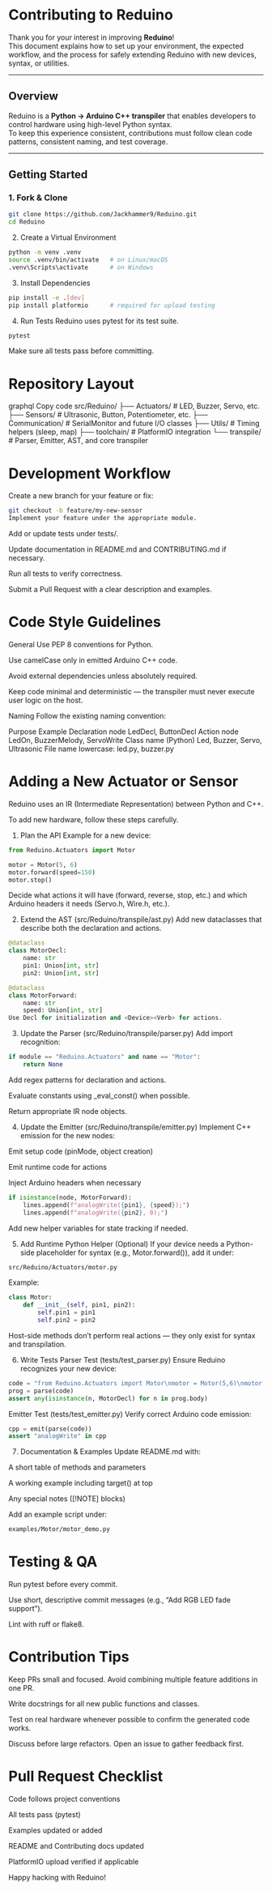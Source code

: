 # Contributing to Reduino

Thank you for your interest in improving **Reduino**!  
This document explains how to set up your environment, the expected workflow, and the process for safely extending Reduino with new devices, syntax, or utilities.

---

## Overview

Reduino is a **Python → Arduino C++ transpiler** that enables developers to control hardware using high-level Python syntax.  
To keep this experience consistent, contributions must follow clean code patterns, consistent naming, and test coverage.

---

## Getting Started

### 1. Fork & Clone

```bash
git clone https://github.com/Jackhammer9/Reduino.git
cd Reduino
```
2. Create a Virtual Environment
```bash
python -m venv .venv
source .venv/bin/activate   # on Linux/macOS
.venv\Scripts\activate      # on Windows
```
3. Install Dependencies
```bash
pip install -e .[dev]
pip install platformio      # required for upload testing
```
4. Run Tests
Reduino uses pytest for its test suite.

```bash
pytest
```
Make sure all tests pass before committing.

# Repository Layout
graphql
Copy code
src/Reduino/
├── Actuators/         # LED, Buzzer, Servo, etc.
├── Sensors/           # Ultrasonic, Button, Potentiometer, etc.
├── Communication/     # SerialMonitor and future I/O classes
├── Utils/             # Timing helpers (sleep, map)
├── toolchain/         # PlatformIO integration
└── transpile/         # Parser, Emitter, AST, and core transpiler
# Development Workflow
Create a new branch for your feature or fix:

```bash
git checkout -b feature/my-new-sensor
Implement your feature under the appropriate module.
```

Add or update tests under tests/.

Update documentation in README.md and CONTRIBUTING.md if necessary.

Run all tests to verify correctness.

Submit a Pull Request with a clear description and examples.

# Code Style Guidelines
General
Use PEP 8 conventions for Python.

Use camelCase only in emitted Arduino C++ code.

Avoid external dependencies unless absolutely required.

Keep code minimal and deterministic — the transpiler must never execute user logic on the host.

Naming
Follow the existing naming convention:

Purpose	Example
Declaration node	LedDecl, ButtonDecl
Action node	LedOn, BuzzerMelody, ServoWrite
Class name (Python)	Led, Buzzer, Servo, Ultrasonic
File name	lowercase: led.py, buzzer.py

# Adding a New Actuator or Sensor
Reduino uses an IR (Intermediate Representation) between Python and C++.

To add new hardware, follow these steps carefully.

1. Plan the API
Example for a new device:

```python
from Reduino.Actuators import Motor

motor = Motor(5, 6)
motor.forward(speed=150)
motor.stop()
```
Decide what actions it will have (forward, reverse, stop, etc.) and which Arduino headers it needs (Servo.h, Wire.h, etc.).

2. Extend the AST (src/Reduino/transpile/ast.py)
Add new dataclasses that describe both the declaration and actions.

```python
@dataclass
class MotorDecl:
    name: str
    pin1: Union[int, str]
    pin2: Union[int, str]

@dataclass
class MotorForward:
    name: str
    speed: Union[int, str]
Use Decl for initialization and <Device><Verb> for actions.
```

3. Update the Parser (src/Reduino/transpile/parser.py)
Add import recognition:

```python
if module == "Reduino.Actuators" and name == "Motor":
    return None
```
Add regex patterns for declaration and actions.

Evaluate constants using _eval_const() when possible.

Return appropriate IR node objects.

4. Update the Emitter (src/Reduino/transpile/emitter.py)
Implement C++ emission for the new nodes:

Emit setup code (pinMode, object creation)

Emit runtime code for actions

Inject Arduino headers when necessary

```python
if isinstance(node, MotorForward):
    lines.append(f"analogWrite({pin1}, {speed});")
    lines.append(f"analogWrite({pin2}, 0);")
```
Add new helper variables for state tracking if needed.

5. Add Runtime Python Helper (Optional)
If your device needs a Python-side placeholder for syntax (e.g., Motor.forward()), add it under:

```bash
src/Reduino/Actuators/motor.py
```
Example:

```python
class Motor:
    def __init__(self, pin1, pin2):
        self.pin1 = pin1
        self.pin2 = pin2
```
Host-side methods don’t perform real actions — they only exist for syntax and transpilation.

6. Write Tests
Parser Test (tests/test_parser.py)
Ensure Reduino recognizes your new device:

```python
code = "from Reduino.Actuators import Motor\nmotor = Motor(5,6)\nmotor.forward(100)"
prog = parse(code)
assert any(isinstance(n, MotorDecl) for n in prog.body)
```

Emitter Test (tests/test_emitter.py)
Verify correct Arduino code emission:

```python
cpp = emit(parse(code))
assert "analogWrite" in cpp
```

7. Documentation & Examples
Update README.md with:

A short table of methods and parameters

A working example including target() at top

Any special notes ([!NOTE] blocks)

Add an example script under:

```bash
examples/Motor/motor_demo.py
```

# Testing & QA
Run pytest before every commit.

Use short, descriptive commit messages (e.g., “Add RGB LED fade support”).

Lint with ruff or flake8.

# Contribution Tips
Keep PRs small and focused. Avoid combining multiple feature additions in one PR.

Write docstrings for all new public functions and classes.

Test on real hardware whenever possible to confirm the generated code works.

Discuss before large refactors. Open an issue to gather feedback first.

# Pull Request Checklist
 Code follows project conventions

 All tests pass (pytest)

 Examples updated or added

 README and Contributing docs updated

 PlatformIO upload verified if applicable

Happy hacking with Reduino!
